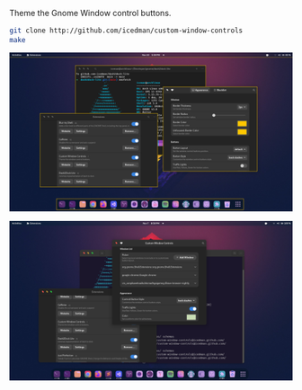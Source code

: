 Theme the Gnome Window control buttons.

```sh
git clone http://github.com/icedman/custom-window-controls
make
```
![Screenshot](https://raw.githubusercontent.com/icedman/custom-window-controls/main/screenshots/Screenshot%20from%202022-11-10%2017-59-19.png)

![Screenshot](https://raw.githubusercontent.com/icedman/custom-window-controls/main/screenshots/Screenshot%20from%202022-11-07%2020-50-36.png)
